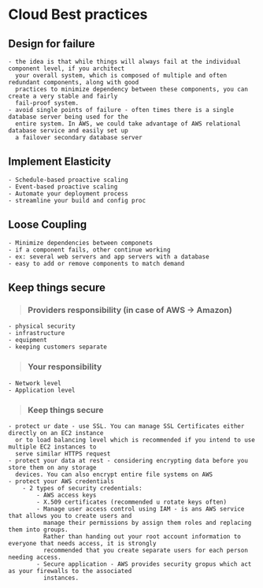 # Cloud Best practices

## Design for failure

	- the idea is that while things will always fail at the individual component level, if you architect
	  your overall system, which is composed of multiple and often redundant components, along with good
	  practices to minimize dependency between these components, you can create a very stable and fairly 
	  fail-proof system.
	- avoid single points of failure - often times there is a single database server being used for the
	  entire system. In AWS, we could take advantage of AWS relational database service and easily set up
	  a failover secondary database server
	
## Implement Elasticity
	
	- Schedule-based proactive scaling
	- Event-based proactive scaling
	- Automate your deployment process
	- streamline your build and config proc

## Loose Coupling

	- Minimize dependencies between componets
	- if a component fails, other continue working
	- ex: several web servers and app servers with a database
	- easy to add or remove components to match demand

## Keep things secure
	
> ### Providers responsibility (in case of AWS -> Amazon)

	- physical security
	- infrastructure
	- equipment
	- keeping customers separate

> ### Your responsibility
			
	- Network level
	- Application level	

> ### Keep things secure

	- protect ur date - use SSL. You can manage SSL Certificates either directly on an EC2 instance
	  or to load balancing level which is recommended if you intend to use multiple EC2 instances to
	  serve similar HTTPS request
	- protect your data at rest - considering encrypting data before you store them on any storage
	  devices. You can also encrypt entire file systems on AWS
	- protect your AWS credentials 
		- 2 types of security credentials:
			- AWS access keys
			- X.509 certificates (recommended u rotate keys often)
			- Manage user access control using IAM - is ans AWS service that allows you to create users and
			  manage their permissions by assign them roles and replacing them into groups.
			  Rather than handing out your root account information to everyone that needs access, it is strongly
			  recommended that you create separate users for each person needing access.
			- Secure application - AWS provides security gropus which act as your firewalls to the associated
			  instances.




				
